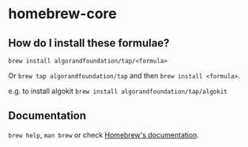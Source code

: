 # homebrew-core

## How do I install these formulae?

`brew install algorandfoundation/tap/<formula>`

Or `brew tap algorandfoundation/tap` and then `brew install <formula>`.

e.g. to install algokit `brew install algorandfoundation/tap/algokit`

## Documentation

`brew help`, `man brew` or check [Homebrew's documentation](https://docs.brew.sh).
